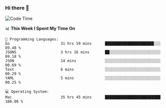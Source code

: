 ### Hi there 👋

<!--
**CrazyCollin/crazycollin** is a ✨ _special_ ✨ repository because its `README.md` (this file) appears on your GitHub profile.

Here are some ideas to get you started:

- 🔭 I’m currently working on ...
- 🌱 I’m currently learning ...
- 👯 I’m looking to collaborate on ...
- 🤔 I’m looking for help with ...
- 💬 Ask me about ...
- 📫 How to reach me: ...
- 😄 Pronouns: ...
- ⚡ Fun fact: ...
-->

<!--START_SECTION:waka-->
![Code Time](http://img.shields.io/badge/Code%20Time-5%2C295%20hrs%2032%20mins-blue)

📊 **This Week I Spent My Time On** 

```text
💬 Programming Languages: 
Go                       31 hrs 59 mins      ██████████████████████░░░   89.48 % 
JSON5                    3 hrs 16 mins       ██░░░░░░░░░░░░░░░░░░░░░░░   09.18 % 
JSON                     14 mins             ░░░░░░░░░░░░░░░░░░░░░░░░░   00.69 % 
Text                     6 mins              ░░░░░░░░░░░░░░░░░░░░░░░░░   00.29 % 
YAML                     5 mins              ░░░░░░░░░░░░░░░░░░░░░░░░░   00.25 % 

💻 Operating System: 
Mac                      35 hrs 45 mins      █████████████████████████   100.00 % 
```


<!--END_SECTION:waka-->
